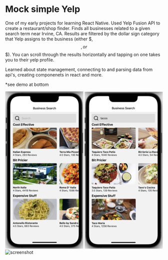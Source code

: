# Mock simple Yelp

One of my early projects for learning React Native. Used Yelp Fusion API to create a restaurant/shop finder. Finds all businesses related to a given search term near Irvine, CA. Results are filtered by the dollar sign category that Yelp assigns to the business (either $, $$, or $$$). You can scroll through the results horizontally and tapping on one takes you to their yelp profile.

Learned about state management, connecting to and parsing data from api's, creating componenets in react and more.

\*see demo at bottom

<img width="250" alt="screenshot" src="assets/initscreen.png">

<img width="250" alt="screenshot" src="assets/tacos.png">

<img width="250" alt="screenshot" src="assets/screenrec.gif">
